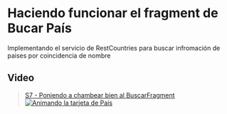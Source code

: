 # Haciendo funcionar el fragment de Bucar País

Implementando el servicio de RestCountries para buscar infromación de paises por coincidencia de nombre

## Video
> [S7 - Poniendo a chambear bien al BuscarFragment](https://1drv.ms/u/s!AvB-2ztiY9QqgpU0Scf_DqJ7UOnexg?e=rCbEnm)
[![Animando la tarjeta de País](./thumbnail1.png)](https://1drv.ms/u/s!AvB-2ztiY9QqgpU0Scf_DqJ7UOnexg?e=rCbEnm "Poniendo a chambear bien al BuscarFragment")

